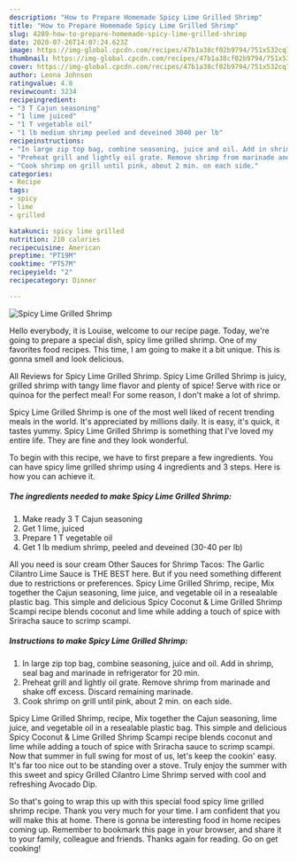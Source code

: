 ```yaml
---
description: "How to Prepare Homemade Spicy Lime Grilled Shrimp"
title: "How to Prepare Homemade Spicy Lime Grilled Shrimp"
slug: 4289-how-to-prepare-homemade-spicy-lime-grilled-shrimp
date: 2020-07-26T14:07:24.623Z
image: https://img-global.cpcdn.com/recipes/47b1a38cf02b9794/751x532cq70/spicy-lime-grilled-shrimp-recipe-main-photo.jpg
thumbnail: https://img-global.cpcdn.com/recipes/47b1a38cf02b9794/751x532cq70/spicy-lime-grilled-shrimp-recipe-main-photo.jpg
cover: https://img-global.cpcdn.com/recipes/47b1a38cf02b9794/751x532cq70/spicy-lime-grilled-shrimp-recipe-main-photo.jpg
author: Leona Johnson
ratingvalue: 4.8
reviewcount: 3234
recipeingredient:
- "3 T Cajun seasoning"
- "1 lime juiced"
- "1 T vegetable oil"
- "1 lb medium shrimp peeled and deveined 3040 per lb"
recipeinstructions:
- "In large zip top bag, combine seasoning, juice and oil. Add in shrimp, seal bag and marinade in refrigerator for 20 min."
- "Preheat grill and lightly oil grate. Remove shrimp from marinade and shake off excess. Discard remaining marinade."
- "Cook shrimp on grill until pink, about 2 min. on each side."
categories:
- Recipe
tags:
- spicy
- lime
- grilled

katakunci: spicy lime grilled 
nutrition: 210 calories
recipecuisine: American
preptime: "PT19M"
cooktime: "PT57M"
recipeyield: "2"
recipecategory: Dinner

---
```



![Spicy Lime Grilled Shrimp](https://img-global.cpcdn.com/recipes/47b1a38cf02b9794/751x532cq70/spicy-lime-grilled-shrimp-recipe-main-photo.jpg)

Hello everybody, it is Louise, welcome to our recipe page. Today, we're going to prepare a special dish, spicy lime grilled shrimp. One of my favorites food recipes. This time, I am going to make it a bit unique. This is gonna smell and look delicious.

All Reviews for Spicy Lime Grilled Shrimp. Spicy Lime Grilled Shrimp is juicy, grilled shrimp with tangy lime flavor and plenty of spice! Serve with rice or quinoa for the perfect meal! For some reason, I don&#39;t make a lot of shrimp.

Spicy Lime Grilled Shrimp is one of the most well liked of recent trending meals in the world. It's appreciated by millions daily. It is easy, it's quick, it tastes yummy. Spicy Lime Grilled Shrimp is something that I've loved my entire life. They are fine and they look wonderful.


To begin with this recipe, we have to first prepare a few ingredients. You can have spicy lime grilled shrimp using 4 ingredients and 3 steps. Here is how you can achieve it.

<!--inarticleads1-->

##### The ingredients needed to make Spicy Lime Grilled Shrimp:

1. Make ready 3 T Cajun seasoning
1. Get 1 lime, juiced
1. Prepare 1 T vegetable oil
1. Get 1 lb medium shrimp, peeled and deveined (30-40 per lb)


All you need is sour cream Other Sauces for Shrimp Tacos: The Garlic Cilantro Lime Sauce is THE BEST here. But if you need something different due to restrictions or preferences. Spicy Lime Grilled Shrimp, recipe, Mix together the Cajun seasoning, lime juice, and vegetable oil in a resealable plastic bag. This simple and delicious Spicy Coconut &amp; Lime Grilled Shrimp Scampi recipe blends coconut and lime while adding a touch of spice with Sriracha sauce to scrimp scampi. 

<!--inarticleads2-->

##### Instructions to make Spicy Lime Grilled Shrimp:

1. In large zip top bag, combine seasoning, juice and oil. Add in shrimp, seal bag and marinade in refrigerator for 20 min.
1. Preheat grill and lightly oil grate. Remove shrimp from marinade and shake off excess. Discard remaining marinade.
1. Cook shrimp on grill until pink, about 2 min. on each side.


Spicy Lime Grilled Shrimp, recipe, Mix together the Cajun seasoning, lime juice, and vegetable oil in a resealable plastic bag. This simple and delicious Spicy Coconut &amp; Lime Grilled Shrimp Scampi recipe blends coconut and lime while adding a touch of spice with Sriracha sauce to scrimp scampi. Now that summer in full swing for most of us, let&#39;s keep the cookin&#39; easy. It&#39;s far too nice out to be standing over a stove. Truly enjoy the summer with this sweet and spicy Grilled Cilantro Lime Shrimp served with cool and refreshing Avocado Dip. 

So that's going to wrap this up with this special food spicy lime grilled shrimp recipe. Thank you very much for your time. I am confident that you will make this at home. There is gonna be interesting food in home recipes coming up. Remember to bookmark this page in your browser, and share it to your family, colleague and friends. Thanks again for reading. Go on get cooking!
